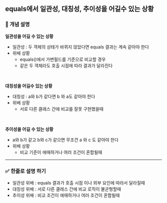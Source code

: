 ## equals에서 일관성, 대칭성, 추이성을 어길수 있는 상황

### 🧠 개념 설명

**일관성을 어길 수 있는 상황**
- 일관성 : 두 객체의 상태가 바뀌지 않았다면 equals 결과는 계속 같아야 한다
- 위배 상황
  - equals()에서 가변필드를 기준으로 비교할 경우
  - 같은 두 객체라도 호출 시점에 따라 결과가 달라진다
 
<br/>

**대칭성을 어길수 있는 상황**
- 대칭성 : a와 b가 같다면 b 와 a도 같아야 한다
- 위배 상황
  - 서로 다른 클래스 간에 비교를 잘못 구현했을때
 
<br/>

**추이성을 어길 수 있는 상황**
- a와 b가 같고 b와 c가 같으면 무조건 a 와 c 도 같아야 한다
- 위배 상황
  - 비교 기준이 애매하거나 여러 조건이 혼합될때


---
### ✅ 한줄로 설명 하기
- 일관성 위배 : equals 결과가 호출 시점 이나 외부 요인에 따라서 달라질때
- 대칭성 위배 : 서로 다른 클래스 간에 비교 로직이 불균형할때
- 추이성 위배 : 비교 조건이 애매하거나 여러 조건이 혼합될때

